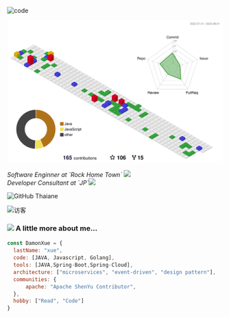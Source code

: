 
![code](https://readme-typing-svg.herokuapp.com/?lines=DamonXue.code(Hello,World!);神即是道,道法自然,如来;&font=Fira%20Code&center=true&width=380&height=50)

![profile-3d](./profile-3d-contrib/profile-gitblock.svg)

<p><em>Software Enginner at `Rock Home Town` </a><img src="https://media.giphy.com/media/fYSnHlufseco8Fh93Z/giphy.gif" width="30"></br>Developer Consultant at `JP`<img src="https://media.giphy.com/media/WUlplcMpOCEmTGBtBW/giphy.gif" width="30"> 
</em></p>

![GitHub Thaiane](https://img.shields.io/github/followers/damonxue?label=follow&style=social)

![访客](https://visitor-badge.glitch.me/badge?page_id=damonxue.profile)

### <img src="https://media.giphy.com/media/VgCDAzcKvsR6OM0uWg/giphy.gif" width="50"> A little more about me...  

```javascript
const DamonXue = {
  lastName: "xue",
  code: [JAVA, Javascript, Golang],
  tools: [JAVA,Spring-Boot,Spring-Cloud],
  architecture: ["microservices", "event-driven", "design pattern"],
  communities: {
      apache: "Apache ShenYu Contributor",
  },
  hobby: ["Read", "Code"]
}
```
